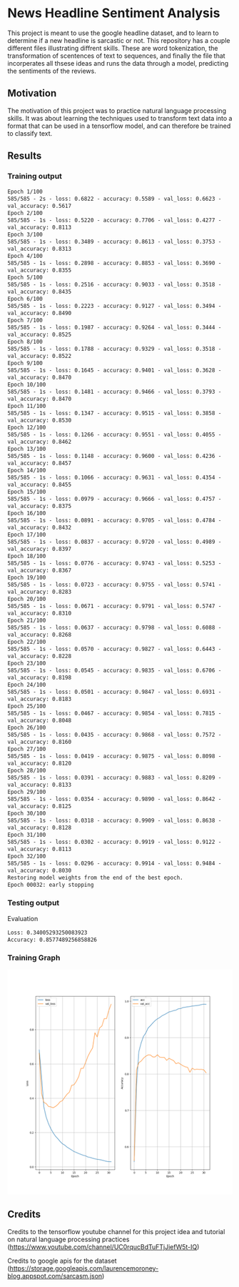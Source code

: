 # News Headline Sentiment Analysis
This project is meant to use the google headline dataset, and to learn to determine if a new headline is sarcastic or not. This repository has a couple different files illustrating diffrent skills. These are word tokenization, the transformation of scentences of text to sequences, and finally the file that incorperates all thsese ideas and runs the data through a model, predicting the sentiments of the reviews.

## Motivation
The motivation of this project was to practice natural language processing skills. It was about learning the techniques used to transform text data into a format that can be used in a tensorflow model, and can therefore be trained to classify text.

## Results
### Training output
```
Epoch 1/100
585/585 - 2s - loss: 0.6822 - accuracy: 0.5589 - val_loss: 0.6623 - val_accuracy: 0.5617
Epoch 2/100
585/585 - 1s - loss: 0.5220 - accuracy: 0.7706 - val_loss: 0.4277 - val_accuracy: 0.8113
Epoch 3/100
585/585 - 1s - loss: 0.3489 - accuracy: 0.8613 - val_loss: 0.3753 - val_accuracy: 0.8313
Epoch 4/100
585/585 - 1s - loss: 0.2898 - accuracy: 0.8853 - val_loss: 0.3690 - val_accuracy: 0.8355
Epoch 5/100
585/585 - 1s - loss: 0.2516 - accuracy: 0.9033 - val_loss: 0.3518 - val_accuracy: 0.8435
Epoch 6/100
585/585 - 1s - loss: 0.2223 - accuracy: 0.9127 - val_loss: 0.3494 - val_accuracy: 0.8490
Epoch 7/100
585/585 - 1s - loss: 0.1987 - accuracy: 0.9264 - val_loss: 0.3444 - val_accuracy: 0.8525
Epoch 8/100
585/585 - 1s - loss: 0.1788 - accuracy: 0.9329 - val_loss: 0.3518 - val_accuracy: 0.8522
Epoch 9/100
585/585 - 1s - loss: 0.1645 - accuracy: 0.9401 - val_loss: 0.3628 - val_accuracy: 0.8470
Epoch 10/100
585/585 - 1s - loss: 0.1481 - accuracy: 0.9466 - val_loss: 0.3793 - val_accuracy: 0.8470
Epoch 11/100
585/585 - 1s - loss: 0.1347 - accuracy: 0.9515 - val_loss: 0.3858 - val_accuracy: 0.8530
Epoch 12/100
585/585 - 1s - loss: 0.1266 - accuracy: 0.9551 - val_loss: 0.4055 - val_accuracy: 0.8462
Epoch 13/100
585/585 - 1s - loss: 0.1148 - accuracy: 0.9600 - val_loss: 0.4236 - val_accuracy: 0.8457
Epoch 14/100
585/585 - 1s - loss: 0.1066 - accuracy: 0.9631 - val_loss: 0.4354 - val_accuracy: 0.8455
Epoch 15/100
585/585 - 1s - loss: 0.0979 - accuracy: 0.9666 - val_loss: 0.4757 - val_accuracy: 0.8375
Epoch 16/100
585/585 - 1s - loss: 0.0891 - accuracy: 0.9705 - val_loss: 0.4784 - val_accuracy: 0.8432
Epoch 17/100
585/585 - 1s - loss: 0.0837 - accuracy: 0.9720 - val_loss: 0.4989 - val_accuracy: 0.8397
Epoch 18/100
585/585 - 1s - loss: 0.0776 - accuracy: 0.9743 - val_loss: 0.5253 - val_accuracy: 0.8367
Epoch 19/100
585/585 - 1s - loss: 0.0723 - accuracy: 0.9755 - val_loss: 0.5741 - val_accuracy: 0.8283
Epoch 20/100
585/585 - 1s - loss: 0.0671 - accuracy: 0.9791 - val_loss: 0.5747 - val_accuracy: 0.8310
Epoch 21/100
585/585 - 1s - loss: 0.0637 - accuracy: 0.9798 - val_loss: 0.6088 - val_accuracy: 0.8268
Epoch 22/100
585/585 - 1s - loss: 0.0570 - accuracy: 0.9827 - val_loss: 0.6443 - val_accuracy: 0.8228
Epoch 23/100
585/585 - 1s - loss: 0.0545 - accuracy: 0.9835 - val_loss: 0.6706 - val_accuracy: 0.8198
Epoch 24/100
585/585 - 1s - loss: 0.0501 - accuracy: 0.9847 - val_loss: 0.6931 - val_accuracy: 0.8183
Epoch 25/100
585/585 - 1s - loss: 0.0467 - accuracy: 0.9854 - val_loss: 0.7815 - val_accuracy: 0.8048
Epoch 26/100
585/585 - 1s - loss: 0.0435 - accuracy: 0.9868 - val_loss: 0.7572 - val_accuracy: 0.8160
Epoch 27/100
585/585 - 1s - loss: 0.0419 - accuracy: 0.9875 - val_loss: 0.8098 - val_accuracy: 0.8120
Epoch 28/100
585/585 - 1s - loss: 0.0391 - accuracy: 0.9883 - val_loss: 0.8209 - val_accuracy: 0.8133
Epoch 29/100
585/585 - 1s - loss: 0.0354 - accuracy: 0.9890 - val_loss: 0.8642 - val_accuracy: 0.8125
Epoch 30/100
585/585 - 1s - loss: 0.0318 - accuracy: 0.9909 - val_loss: 0.8638 - val_accuracy: 0.8128
Epoch 31/100
585/585 - 1s - loss: 0.0302 - accuracy: 0.9919 - val_loss: 0.9122 - val_accuracy: 0.8113
Epoch 32/100
585/585 - 1s - loss: 0.0296 - accuracy: 0.9914 - val_loss: 0.9484 - val_accuracy: 0.8030
Restoring model weights from the end of the best epoch.
Epoch 00032: early stopping
```

### Testing output
Evaluation
```
Loss: 0.34005293250083923
Accuracy: 0.8577489256858826
```

### Training Graph
![Results Graph](/results_graphs/results.png)

## Credits
Credits to the tensorflow youtube channel for this project idea and tutorial on natural language processing practices (https://www.youtube.com/channel/UC0rqucBdTuFTjJiefW5t-IQ)

Credits to google apis for the dataset (https://storage.googleapis.com/laurencemoroney-blog.appspot.com/sarcasm.json)
